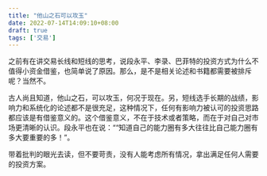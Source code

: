 ```yaml
---
title: "他山之石可以攻玉"
date: 2022-07-14T14:09:10+08:00
draft: true
tags: ['交易']
---
```



之前有在讲交易长线和短线的思考，说段永平、李录、巴菲特的投资方式为什么不值得小资金借鉴，也简单说了原因。那么，是不是相关论述和书籍都需要被排斥呢？当然不。

古人尚且知道，他山之石，可以攻玉，何况于现在。另，短线选手长期的战绩，影响力和系统化的论述都不是很充足，这种情况下，任何有影响力被认可的投资思路都应该是有借鉴意义的。这个借鉴意义，不在于技术或者策略，而在于对自己对市场更清晰的认识。段永平也在说：““知道自己的能力圈有多大往往比自己能力圈有多大要重要的多！”。

带着批判的眼光去读，但不要苛责，没有人能考虑所有情况，拿出满足任何人需要的投资方案。